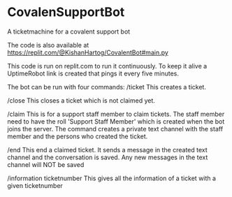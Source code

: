 # CovalenSupportBot
A ticketmachine for a covalent support bot

The code is also available at https://replit.com/@KishanHartog/CovalentBot#main.py

This code is run on replit.com to run it continuously. 
To keep it alive a UptimeRobot link is created that pings it every five minutes. 

The bot can be run with four commands:
/ticket
  This creates a ticket.
  
/close
  This closes a ticket which is not claimed yet.
  
/claim
  This is for a support staff member to claim tickets.
  The staff member need to have the roll 'Support Staff Member' which is created when the bot joins the server.
  The command creates a private text channel with the staff member and the persons who created the ticket.
  
/end
  This end a claimed ticket. 
  It sends a message in the created text channel and the conversation is saved.
  Any new messages in the text channel will NOT be saved

/information ticketnumber
  This gives all the information of a ticket with a given ticketnumber


